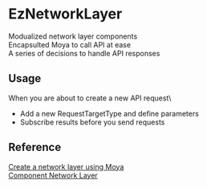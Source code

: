 # EzNetworkLayer

Modualized network layer components\
Encapsulted Moya to call API at ease\
A series of decisions to handle API responses

## Usage
When you are about to create a new API request\
* Add a new RequestTargetType and define parameters
* Subscribe results before you send requests

## Reference
[Create a network layer using Moya](https://davidlinnn.medium.com/%E8%8F%AF%E9%BA%97%E7%9A%84-network-layer-c5c664dcca47)\
[Component Network Layer](https://hackmd.io/@iPlayground/rk7P7tTNB?type=view)
